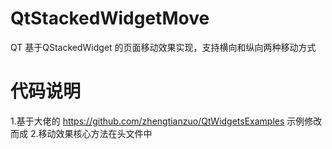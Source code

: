 # QtStackedWidgetMove
QT 基于QStackedWidget 的页面移动效果实现，支持横向和纵向两种移动方式

# 代码说明
1.基于大佬的 https://github.com/zhengtianzuo/QtWidgetsExamples 示例修改而成
2.移动效果核心方法在头文件中
